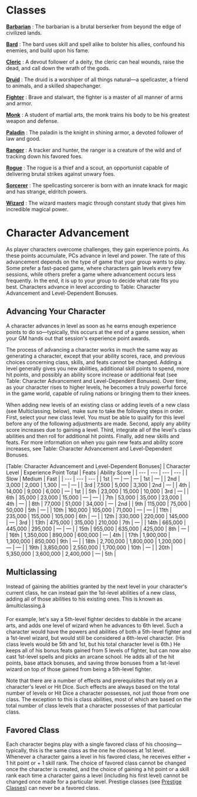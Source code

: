 # Classes

**[Barbarian](classes/barbarian.html#_barbarian)** : The barbarian is a brutal berserker from beyond the edge of civilized lands.

**[Bard](classes/bard.html#_bard)** : The bard uses skill and spell alike to bolster his allies, confound his enemies, and build upon his fame.

**[Cleric](classes/cleric.html#_cleric)** : A devout follower of a deity, the cleric can heal wounds, raise the dead, and call down the wrath of the gods.

**[Druid](classes/druid.html#_druid)** : The druid is a worshiper of all things natural—a spellcaster, a friend to animals, and a skilled shapechanger.

**[Fighter](classes/fighter.html#_fighter)** : Brave and stalwart, the fighter is a master of all manner of arms and armor.

**[Monk](classes/monk.html#_monk)** : A student of martial arts, the monk trains his body to be his greatest weapon and defense.

**[Paladin](classes/paladin.html#_paladin)** : The paladin is the knight in shining armor, a devoted follower of law and good.

**[Ranger](classes/ranger.html#_ranger)** : A tracker and hunter, the ranger is a creature of the wild and of tracking down his favored foes.

**[Rogue](classes/rogue.html#_rogue)** : The rogue is a thief and a scout, an opportunist capable of delivering brutal strikes against unwary foes.

**[Sorcerer](classes/sorcerer.html#_sorcerer)** : The spellcasting sorcerer is born with an innate knack for magic and has strange, eldritch powers.

**[Wizard](classes/wizard.html#_wizard)** : The wizard masters magic through constant study that gives him incredible magical power.

# Character Advancement

As player characters overcome challenges, they gain experience points. As these points accumulate, PCs advance in level and power. The rate of this advancement depends on the type of game that your group wants to play. Some prefer a fast-paced game, where characters gain levels every few sessions, while others prefer a game where advancement occurs less frequently. In the end, it is up to your group to decide what rate fits you best. Characters advance in level according to Table: Character Advancement and Level-Dependent Bonuses.

## Advancing Your Character

A character advances in level as soon as he earns enough experience points to do so—typically, this occurs at the end of a game session, when your GM hands out that session's experience point awards.

The process of advancing a character works in much the same way as generating a character, except that your ability scores, race, and previous choices concerning class, skills, and feats cannot be changed. Adding a level generally gives you new abilities, additional skill points to spend, more hit points, and possibly an ability score increase or additional feat (see Table: Character Advancement and Level-Dependent Bonuses). Over time, as your character rises to higher levels, he becomes a truly powerful force in the game world, capable of ruling nations or bringing them to their knees.

When adding new levels of an existing class or adding levels of a new class (see Multiclassing, below), make sure to take the following steps in order. First, select your new class level. You must be able to qualify for this level before any of the following adjustments are made. Second, apply any ability score increases due to gaining a level. Third, integrate all of the level's class abilities and then roll for additional hit points. Finally, add new skills and feats. For more information on when you gain new feats and ability score increases, see Table: Character Advancement and Level-Dependent Bonuses.

[Table: Character Advancement and Level-Dependent Bonuses]
| Character Level | Experience Point Total | Feats | Ability Score |
| --- | --- | --- | --- |
| Slow | Medium | Fast |
| --- | --- | --- |
| 1st | — | — | — | 1st | — |
| 2nd | 3,000 | 2,000 | 1,300 | — | — |
| 3rd | 7,500 | 5,000 | 3,300 | 2nd | — |
| 4th | 14,000 | 9,000 | 6,000 | — | 1st |
| 5th | 23,000 | 15,000 | 10,000 | 3rd | — |
| 6th | 35,000 | 23,000 | 15,000 | — | — |
| 7th | 53,000 | 35,000 | 23,000 | 4th | — |
| 8th | 77,000 | 51,000 | 34,000 | — | 2nd |
| 9th | 115,000 | 75,000 | 50,000 | 5th | — |
| 10th | 160,000 | 105,000 | 71,000 | — | — |
| 11th | 235,000 | 155,000 | 105,000 | 6th | — |
| 12th | 330,000 | 220,000 | 145,000 | — | 3rd |
| 13th | 475,000 | 315,000 | 210,000 | 7th | — |
| 14th | 665,000 | 445,000 | 295,000 | — | — |
| 15th | 955,000 | 635,000 | 425,000 | 8th | — |
| 16th | 1,350,000 | 890,000 | 600,000 | — | 4th |
| 17th | 1,900,000 | 1,300,000 | 850,000 | 9th | — |
| 18th | 2,700,000 | 1,800,000 | 1,200,000 | — | — |
| 19th | 3,850,000 | 2,550,000 | 1,700,000 | 10th | — |
| 20th | 5,350,000 | 3,600,000 | 2,400,000 | — | 5th |

## Multiclassing

Instead of gaining the abilities granted by the next level in your character's current class, he can instead gain the 1st-level abilities of a new class, adding all of those abilities to his existing ones. This is known as âmulticlassing.â

For example, let's say a 5th-level fighter decides to dabble in the arcane arts, and adds one level of wizard when he advances to 6th level. Such a character would have the powers and abilities of both a 5th-level fighter and a 1st-level wizard, but would still be considered a 6th-level character. (His class levels would be 5th and 1st, but his total character level is 6th.) He keeps all of his bonus feats gained from 5 levels of fighter, but can now also cast 1st-level spells and picks an arcane school. He adds all of the hit points, base attack bonuses, and saving throw bonuses from a 1st-level wizard on top of those gained from being a 5th-level fighter.

Note that there are a number of effects and prerequisites that rely on a character's level or Hit Dice. Such effects are always based on the total number of levels or Hit Dice a character possesses, not just those from one class. The exception to this is class abilities, most of which are based on the total number of class levels that a character possesses of that particular class.

## Favored Class

Each character begins play with a single favored class of his choosing—typically, this is the same class as the one he chooses at 1st level. Whenever a character gains a level in his favored class, he receives either + 1 hit point or + 1 skill rank. The choice of favored class cannot be changed once the character is created, and the choice of gaining a hit point or a skill rank each time a character gains a level (including his first level) cannot be changed once made for a particular level. Prestige classes (see [Prestige Classes](prestigeClasses.html)) can never be a favored class.

